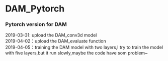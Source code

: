 # DAM_Pytorch
### Pytorch version for DAM
2019-03-31: upload the DAM_conv3d model
<br>2019-04-02：upload the DAM_evaluate function
<br>2019-04-05：training the DAM model with two layers,I try to train the model with five layers,but it run slowly,maybe the code have som problem~
